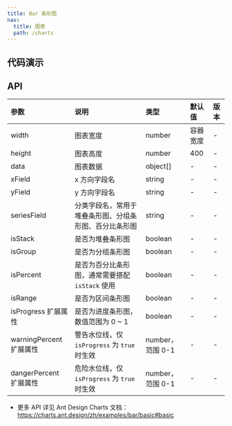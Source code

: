 ```yaml
---
title: Bar 条形图
nav:
  title: 图表
  path: /charts
---
```


## 代码演示

<code src="./demo/basic.tsx" title="基础条形图"></code>

<code src="./demo/stack.tsx" title="堆叠条形图"></code>

<code src="./demo/group.tsx" title="分组条形图"></code>

<code src="./demo/percent.tsx" title="百分比条形图"></code>

<code src="./demo/progress.tsx" title="进度条形图" description="展示百分比，支持设置警告水位线、危险水位线"></code>

<code src="./demo/range.tsx" title="区间条形图"></code>

## API

| 参数 | 说明 | 类型 | 默认值 | 版本 |
| :-- | :-- | :-- | :-- | :-- |
| width | 图表宽度 | number | 容器宽度 | - |
| height | 图表高度 | number | 400 | - |
| data | 图表数据 | object[] | - | - |
| xField | x 方向字段名 | string | - | - |
| yField | y 方向字段名 | string | - | - |
| seriesField | 分类字段名，常用于堆叠条形图、分组条形图、百分比条形图 | string | - | - |
| isStack | 是否为堆叠条形图 | boolean | - | - |
| isGroup | 是否为分组条形图 | boolean | - | - |
| isPercent | 是否为百分比条形图，通常需要搭配 `isStack` 使用 | boolean | - | - |
| isRange | 是否为区间条形图 | boolean | - | - |
| isProgress <Badge>扩展属性</Badge> | 是否为进度条形图，数值范围为 0 ~ 1 | boolean | - | - |
| warningPercent <Badge>扩展属性</Badge> | 警告水位线，仅 `isProgress` 为 `true` 时生效 | number，范围 0-1 | - | - |
| dangerPercent <Badge>扩展属性</Badge> | 危险水位线，仅 `isProgress` 为 `true` 时生效 | number，范围 0-1 | - | - |

- 更多 API 详见 Ant Design Charts 文档：https://charts.ant.design/zh/examples/bar/basic#basic
